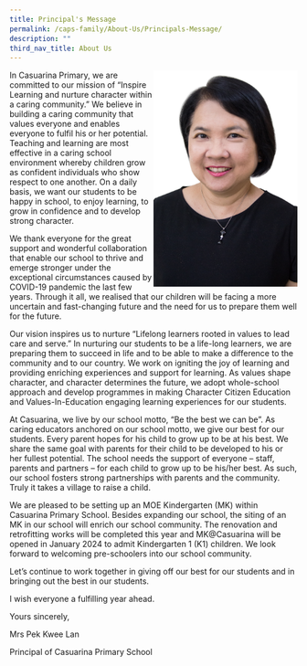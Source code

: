 ```yaml
---
title: Principal's Message
permalink: /caps-family/About-Us/Principals-Message/
description: ""
third_nav_title: About Us
---
```

<img src="/images/Mrs%20Pek%20Kwee%20Lan.jpeg" 
     style="width:50%;float:right">

         

In Casuarina Primary, we are committed to our mission of “Inspire Learning and nurture character within a caring community.” We believe in building a caring community that values everyone and enables everyone to fulfil his or her potential. Teaching and learning are most effective in a caring school environment whereby children grow as confident individuals who show respect to one another. On a daily basis, we want our students to be happy in school, to enjoy learning, to grow in confidence and to develop strong character.

We thank everyone for the great support and wonderful collaboration that enable our school to thrive and emerge stronger under the exceptional circumstances caused by COVID-19 pandemic the last few years. Through it all, we realised that our children will be facing a more uncertain and fast-changing future and the need for us to prepare them well for the future.

Our vision inspires us to nurture “Lifelong learners rooted in values to lead care and serve.” In nurturing our students to be a life-long learners, we are preparing them to succeed in life and to be able to make a difference to the community and to our country. We work on igniting the joy of learning and providing enriching experiences and support for learning. As values shape character, and character determines the future, we adopt whole-school approach and develop programmes in making Character Citizen Education and Values-In-Education engaging learning experiences for our students.

At Casuarina, we live by our school motto, “Be the best we can be”. As caring educators anchored on our school motto, we give our best for our students. Every parent hopes for his child to grow up to be at his best. We share the same goal with parents for their child to be developed to his or her fullest potential. The school needs the support of everyone – staff, parents and partners – for each child to grow up to be his/her best. As such, our school fosters strong partnerships with parents and the community. Truly it takes a village to raise a child.

We are pleased to be setting up an MOE Kindergarten (MK) within Casuarina Primary School. Besides expanding our school, the siting of an MK in our school will enrich our school community. The renovation and retrofitting works will be completed this year and MK@Casuarina will be opened in January 2024 to admit Kindergarten 1 (K1) children. We look forward to welcoming pre-schoolers into our school community.         

Let’s continue to work together in giving off our best for our students and in bringing out the best in our students. 

I wish everyone a fulfilling year ahead. 


Yours sincerely,

Mrs Pek Kwee Lan

Principal of Casuarina Primary School